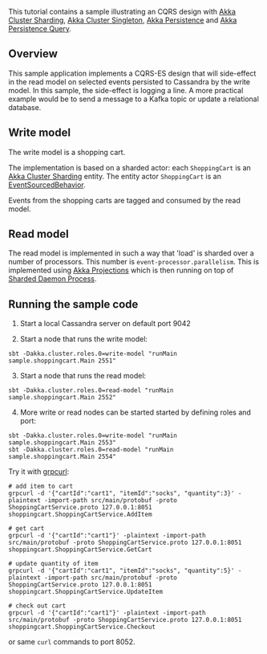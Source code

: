 This tutorial contains a sample illustrating an CQRS design with [Akka Cluster Sharding](https://doc.akka.io/docs/akka/2.6/typed/cluster-sharding.html), [Akka Cluster Singleton](https://doc.akka.io/docs/akka/2.6/typed/cluster-singleton.html), [Akka Persistence](https://doc.akka.io/docs/akka/2.6/typed/persistence.html) and [Akka Persistence Query](https://doc.akka.io/docs/akka/2.6/persistence-query.html).

## Overview

This sample application implements a CQRS-ES design that will side-effect in the read model on selected events persisted to Cassandra by the write model. In this sample, the side-effect is logging a line. 
A more practical example would be to send a message to a Kafka topic or update a relational database.

## Write model

The write model is a shopping cart.

The implementation is based on a sharded actor: each `ShoppingCart` is an [Akka Cluster Sharding](https://doc.akka.io/docs/akka/2.6/typed/cluster-sharding.html) entity. The entity actor `ShoppingCart` is an [EventSourcedBehavior](https://doc.akka.io/docs/akka/2.6/typed/persistence.html).

Events from the shopping carts are tagged and consumed by the read model.

## Read model

The read model is implemented in such a way that 'load' is sharded over a number of processors. This number is `event-processor.parallelism`.
This is implemented using [Akka Projections](https://doc.akka.io/docs/akka-projection/current) which is then running on top of
 [Sharded Daemon Process](https://doc.akka.io/docs/akka/current/typed/cluster-sharded-daemon-process.html).


## Running the sample code

1. Start a local Cassandra server on default port 9042

2. Start a node that runs the write model:

```
sbt -Dakka.cluster.roles.0=write-model "runMain sample.shoppingcart.Main 2551"
```

3. Start a node that runs the read model:

```
sbt -Dakka.cluster.roles.0=read-model "runMain sample.shoppingcart.Main 2552"
```

4. More write or read nodes can be started started by defining roles and port:

```
sbt -Dakka.cluster.roles.0=write-model "runMain sample.shoppingcart.Main 2553"
sbt -Dakka.cluster.roles.0=read-model "runMain sample.shoppingcart.Main 2554"
```

Try it with [grpcurl](https://github.com/fullstorydev/grpcurl):

```
# add item to cart
grpcurl -d '{"cartId":"cart1", "itemId":"socks", "quantity":3}' -plaintext -import-path src/main/protobuf -proto ShoppingCartService.proto 127.0.0.1:8051 shoppingcart.ShoppingCartService.AddItem

# get cart
grpcurl -d '{"cartId":"cart1"}' -plaintext -import-path src/main/protobuf -proto ShoppingCartService.proto 127.0.0.1:8051 shoppingcart.ShoppingCartService.GetCart

# update quantity of item
grpcurl -d '{"cartId":"cart1", "itemId":"socks", "quantity":5}' -plaintext -import-path src/main/protobuf -proto ShoppingCartService.proto 127.0.0.1:8051 shoppingcart.ShoppingCartService.UpdateItem

# check out cart
grpcurl -d '{"cartId":"cart1"}' -plaintext -import-path src/main/protobuf -proto ShoppingCartService.proto 127.0.0.1:8051 shoppingcart.ShoppingCartService.Checkout
```

or same `curl` commands to port 8052.
